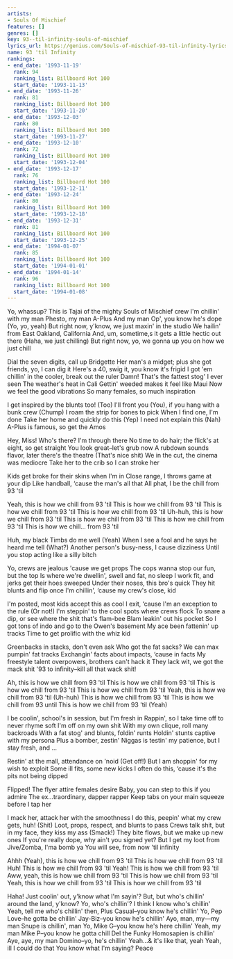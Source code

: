 ```yaml
---
artists:
- Souls Of Mischief
features: []
genres: []
key: 93--til-infinity-souls-of-mischief
lyrics_url: https://genius.com/Souls-of-mischief-93-til-infinity-lyrics
name: 93 'til Infinity
rankings:
- end_date: '1993-11-19'
  rank: 94
  ranking_list: Billboard Hot 100
  start_date: '1993-11-13'
- end_date: '1993-11-26'
  rank: 81
  ranking_list: Billboard Hot 100
  start_date: '1993-11-20'
- end_date: '1993-12-03'
  rank: 80
  ranking_list: Billboard Hot 100
  start_date: '1993-11-27'
- end_date: '1993-12-10'
  rank: 72
  ranking_list: Billboard Hot 100
  start_date: '1993-12-04'
- end_date: '1993-12-17'
  rank: 76
  ranking_list: Billboard Hot 100
  start_date: '1993-12-11'
- end_date: '1993-12-24'
  rank: 80
  ranking_list: Billboard Hot 100
  start_date: '1993-12-18'
- end_date: '1993-12-31'
  rank: 81
  ranking_list: Billboard Hot 100
  start_date: '1993-12-25'
- end_date: '1994-01-07'
  rank: 85
  ranking_list: Billboard Hot 100
  start_date: '1994-01-01'
- end_date: '1994-01-14'
  rank: 96
  ranking_list: Billboard Hot 100
  start_date: '1994-01-08'
---
```

Yo, whassup? This is Tajai of the mighty Souls of Mischief crew
I'm chillin' with my man Phesto, my man A-Plus
And my man Op', you know he's dope (Yo, yo, yeah)
But right now, y'know, we just maxin' in the studio
We hailin' from East Oakland, California
And, um, sometime,s it gets a little hectic out there
(Haha, we just chilling)
But right now, yo, we gonna up you on how we just chill


Dial the seven digits, call up Bridgette
Her man's a midget; plus she got friends, yo, I can dig it
Here's a 40, swig it, you know it's frigid
I got 'em chillin' in the cooler, break out the ruler
Damn! That's the fattest stog' I ever seen
The weather's heat in Cali
Gettin' weeded makes it feel like Maui
Now we feel the good vibrations
So many females, so much inspiration


I get inspired by the blunts too! (Too)
I'll front you (You), if you hang with a bunk crew (Chump)
I roam the strip for bones to pick
When I find one, I'm done
Take her home and quickly do this (Yep)
I need not explain this (Nah)
A-Plus is famous, so get the Amos


Hey, Miss! Who's there? I'm through there
No time to do hair; the flick's at eight, so get straight
You look great–let's grub now
A rubdown sounds flavor, later there's the theatre (That's nice shit)
We in the cut, the cinema was mediocre
Take her to the crib so I can stroke her


Kids get broke for their skins when I'm in
Close range, I throws game at your dip
Like handball, ‘cause the man's all that
All phat, I be the chill from 93 'til


Yeah, this is how we chill from 93 'til
This is how we chill from 93 'til
This is how we chill from 93 'til
This is how we chill from 93 'til
Uh-huh, this is how we chill from 93 'til
This is how we chill from 93 'til
This is how we chill from 93 'til
This is how we chill… from 93 'til


Huh, my black Timbs do me well (Yeah)
When I see a fool and he says he heard me tell (What?)
Another person's busy-ness, I cause dizziness
Until you stop acting like a silly bitch


Yo, crews are jealous 'cause we get props
The cops wanna stop our fun, but the top
Is where we're dwellin', swell and fat, no sleep
I work fit, and jerks get their hoes sweeped
Under their noses, this bro's quick
They hit blunts and flip once
I'm chillin', ‘cause my crew's close, kid


I'm posted, most kids accept this as cool
I exit, ‘cause I'm an exception to the rule (Or not!)
I'm steppin' to the cool spots where crews flock
To snare a dip, or see where the shit that's flam-bee
Blam leakin' out his pocket
So I got tons of indo and go to the Owen's basement
My ace been fattenin' up tracks
Time to get prolific with the whiz kid


Greenbacks in stacks, don't even ask
Who got the fat sacks? We can max pumpin' fat tracks
Exchangin' facts about impacts, ‘cause in facts
My freestyle talent overpowers, brothers can't hack it
They lack wit, we got the mack shit
'93 to infinity–kill all that wack shit!


Ah, this is how we chill from 93 'til
This is how we chill from 93 'til
This is how we chill from 93 'til
This is how we chill from 93 'til
Yeah, this is how we chill from 93 'til (Uh-huh)
This is how we chill from 93 'til
This is how we chill from 93 until
This is how we chill from 93 'til (Yeah)


I be coolin', school's in session, but I'm fresh in
Rappin', so I take time off to never rhyme soft
I'm off on my own shit
With my own clique, roll many backroads
With a fat stog' and blunts, foldin' runts
Holdin' stunts captive with my persona
Plus a bomber, zestin'
Niggas is testin' my patience, but I stay fresh, and …


Restin' at the mall, attendance on 'noid (Get off!)
But I am shoppin' for my wish to exploit
Some ill fits, some new kicks
I often do this, ‘cause it's the pits not being dipped


Flipped! The flyer attire females desire
Baby, you can step to this if you admire
The ex...traordinary, dapper rapper
Keep tabs on your main squeeze before I tap her


I mack her, attack her with the smoothness
I do this, peepin' what my crew gets, huh! (Shit)
Loot, props, respect, and blunts to pass
Crews talk shit, but in my face, they kiss my ass (Smack!)
They bite flows, but we make up new ones
If you're really dope, why ain't you signed yet?
But I get my loot from Jive/Zomba, I'ma bomb ya
You will see, from now 'til infinity


Ahhh (Yeah), this is how we chill from 93 'til
This is how we chill from 93 'til
Huh! This is how we chill from 93 'til
Yeah! This is how we chill from 93 'til
Aww, yeah, this is how we chill from 93 'til
This is how we chill from 93 'til
Yeah, this is how we chill from 93 'til
This is how we chill from 93 'til


Haha! Just coolin' out, y'know what I'm sayin'?
But, but who's chillin' around the land, y'know?
Yo, who's chillin'? I think I know who's chillin'
Yeah, tell me who's chillin' then, Plus
Casual–you know he's chillin'
Yo, Pep Love–he gotta be chillin'
Jay-Biz–you know he's chillin'
Ayo, man, my—my man Snupe is chillin', man
Yo, Mike G–you know he's here chillin'
Yeah, my man Mike P–you know he gotta chill
Del the Funky Homosapien is chillin'
Aye, aye, my man Domino–yo, he's chillin'
Yeah…& it's like that, yeah
Yeah, ill
I could do that
You know what I'm saying? Peace
